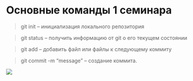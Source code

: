 # Основные команды 1 семинара

> git init – инициализация локального репозитория

> git status – получить информацию от git о его текущем состоянии

> git add – добавить файл или файлы к следующему коммиту

> git commit -m “message” – создание коммита.

![](https://marketplace-cdn.atlassian.com/files/13cfd7e8-840e-4e45-a28a-512be9b204bf)